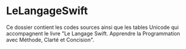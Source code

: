 # LeLangageSwift
Ce dossier contient les codes sources ainsi que les tables Unicode qui accompagnent le livre "Le Langage Swift. Apprendre la Programmation avec Méthode, Clarté et Concision". 
